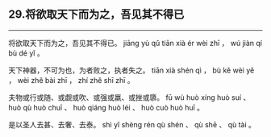 ## 29.将欲取天下而为之，吾见其不得已
---


<ruby><rbc><rb> 将欲取天下而为之，吾见其不得已。 </rb></rbc>
  <rtc><rt> jiāng  yù  qǔ  tiān  xià  ér  wèi  zhī ， wú  jiàn  qí  bù  dé  yǐ 。</rt></rtc>
</ruby>

<ruby><rbc><rb> 天下神器，不可为也，为者败之，执者失之。 </rb></rbc>
  <rtc><rt> tiān  xià  shén  qì ， bù  kě  wèi  yě ， wèi  zhě  bài  zhī ， zhí  zhě  shī  zhī 。</rt></rtc>
</ruby>

<ruby><rbc><rb> 夫物或行或随、或觑或吹、或强或羸、或挫或隳。 </rb></rbc>
  <rtc><rt> fū  wù  huò  xíng  huò  suí 、 huò  qù  huò  chuī 、 huò  qiáng  huò  léi 、 huò  cuò  huò  huī 。</rt></rtc>
</ruby>

<ruby><rbc><rb> 是以圣人去甚、去奢、去泰。 </rb></rbc>
  <rtc><rt> shì  yǐ  shèng  rén  qù  shén 、 qù  shē 、 qù  tài 。</rt></rtc>
</ruby>

<ruby><rbc><rb>   </rb></rbc>
  <rtc><rt> </rt></rtc>
</ruby>

